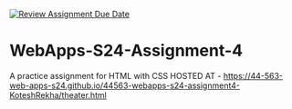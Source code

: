 [![Review Assignment Due Date](https://classroom.github.com/assets/deadline-readme-button-24ddc0f5d75046c5622901739e7c5dd533143b0c8e959d652212380cedb1ea36.svg)](https://classroom.github.com/a/4386q9bN)
# WebApps-S24-Assignment-4
A practice assignment for HTML with CSS
HOSTED AT - https://44-563-web-apps-s24.github.io/44563-webapps-s24-assignment4-KoteshRekha/theater.html

